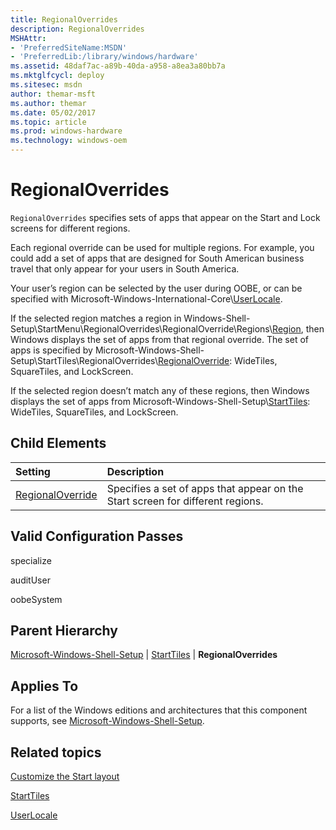 ```yaml
---
title: RegionalOverrides
description: RegionalOverrides
MSHAttr:
- 'PreferredSiteName:MSDN'
- 'PreferredLib:/library/windows/hardware'
ms.assetid: 48daf7ac-a89b-40da-a958-a8ea3a80bb7a
ms.mktglfcycl: deploy
ms.sitesec: msdn
author: themar-msft
ms.author: themar
ms.date: 05/02/2017
ms.topic: article
ms.prod: windows-hardware
ms.technology: windows-oem
---
```

# RegionalOverrides

`RegionalOverrides` specifies sets of apps that appear on the Start and Lock screens for different regions.

Each regional override can be used for multiple regions. For example, you could add a set of apps that are designed for South American business travel that only appear for your users in South America.

Your user’s region can be selected by the user during OOBE, or can be specified with Microsoft-Windows-International-Core\\[UserLocale](microsoft-windows-international-core-userlocale.md).

If the selected region matches a region in Windows-Shell-Setup\\StartMenu\\RegionalOverrides\\RegionalOverride\\Regions\\[Region](microsoft-windows-shell-setup-starttiles-regionaloverrides-regionaloverride-regions-region.md), then Windows displays the set of apps from that regional override. The set of apps is specified by Microsoft-Windows-Shell-Setup\\StartTiles\\RegionalOverrides\\[RegionalOverride](microsoft-windows-shell-setup-starttiles-regionaloverrides-regionaloverride.md): WideTiles, SquareTiles, and LockScreen.

If the selected region doesn’t match any of these regions, then Windows displays the set of apps from Microsoft-Windows-Shell-Setup\\[StartTiles](microsoft-windows-shell-setup-starttiles.md): WideTiles, SquareTiles, and LockScreen.

## Child Elements

| Setting                 | Description                                                                           |
|:------------------------|:--------------------------------------------------------------------------------------|
| [RegionalOverride](microsoft-windows-shell-setup-starttiles-regionaloverrides-regionaloverride.md) | Specifies a set of apps that appear on the Start screen for different regions. |

## Valid Configuration Passes

specialize

auditUser

oobeSystem

## Parent Hierarchy

[Microsoft-Windows-Shell-Setup](microsoft-windows-shell-setup.md) | [StartTiles](microsoft-windows-shell-setup-starttiles.md) | **RegionalOverrides**

## Applies To

For a list of the Windows editions and architectures that this component supports, see [Microsoft-Windows-Shell-Setup](microsoft-windows-shell-setup.md).

## Related topics

[Customize the Start layout](https://docs.microsoft.com/en-us/windows-hardware/customize/desktop/customize-start-layout)

[StartTiles](microsoft-windows-shell-setup-starttiles.md)

[UserLocale](microsoft-windows-international-core-userlocale.md)
